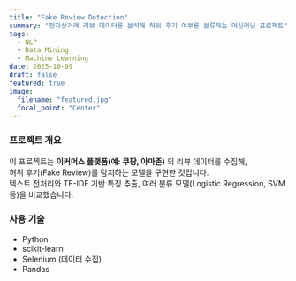 ```yaml
---
title: "Fake Review Detection"
summary: "전자상거래 리뷰 데이터를 분석해 허위 후기 여부를 분류하는 머신러닝 프로젝트"
tags:
  - NLP
  - Data Mining
  - Machine Learning
date: 2025-10-09
draft: false
featured: true
image:
  filename: "featured.jpg"
  focal_point: "Center"
---
```


### 프로젝트 개요
이 프로젝트는 **이커머스 플랫폼(예: 쿠팡, 아마존)** 의 리뷰 데이터를 수집해,  
허위 후기(Fake Review)를 탐지하는 모델을 구현한 것입니다.  
텍스트 전처리와 TF-IDF 기반 특징 추출, 여러 분류 모델(Logistic Regression, SVM 등)을 비교했습니다.

### 사용 기술
- Python  
- scikit-learn  
- Selenium (데이터 수집)  
- Pandas
